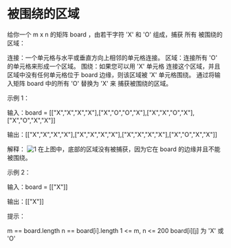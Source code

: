 # 被围绕的区域

给你一个 m x n 的矩阵 board ，由若干字符 'X' 和 'O' 组成，捕获 所有 被围绕的区域：

连接：一个单元格与水平或垂直方向上相邻的单元格连接。
区域：连接所有 'O' 的单元格来形成一个区域。
围绕：如果您可以用 'X' 单元格 连接这个区域，并且区域中没有任何单元格位于 board 边缘，则该区域被 'X' 单元格围绕。
通过将输入矩阵 board 中的所有 'O' 替换为 'X' 来 捕获被围绕的区域。

示例 1：

输入：board = [["X","X","X","X"],["X","O","O","X"],["X","X","O","X"],["X","O","X","X"]]

输出：[["X","X","X","X"],["X","X","X","X"],["X","X","X","X"],["X","O","X","X"]]

解释：
![1](https://pic.leetcode.cn/1718167191-XNjUTG-image.png)
在上图中，底部的区域没有被捕获，因为它在 board 的边缘并且不能被围绕。

示例 2：

输入：board = [["X"]]

输出：[["X"]]

提示：

m == board.length
n == board[i].length
1 <= m, n <= 200
board[i][j] 为 'X' 或 'O'
